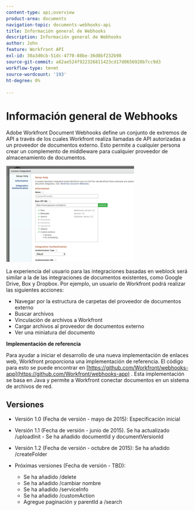 ```yaml
---
content-type: api;overview
product-area: documents
navigation-topic: documents-webhooks-api
title: Información general de Webhooks
description: Información general de Webhooks
author: John
feature: Workfront API
exl-id: 30a3d0cb-51dc-4770-88be-36d8bf232b98
source-git-commit: a62ae524f922326811423cd17d0656920b7cc9d3
workflow-type: tm+mt
source-wordcount: '193'
ht-degree: 0%

---
```



# Información general de Webhooks

Adobe Workfront Document Webhooks define un conjunto de extremos de API a través de los cuales Workfront realiza llamadas de API autorizadas a un proveedor de documentos externo. Esto permite a cualquier persona crear un complemento de middleware para cualquier proveedor de almacenamiento de documentos.

![](assets/mceclip0-350x262.png)

La experiencia del usuario para las integraciones basadas en weblock será similar a la de las integraciones de documentos existentes, como Google Drive, Box y Dropbox. Por ejemplo, un usuario de Workfront podrá realizar las siguientes acciones:

* Navegar por la estructura de carpetas del proveedor de documentos externo
* Buscar archivos
* Vinculación de archivos a Workfront
* Cargar archivos al proveedor de documentos externo
* Ver una miniatura del documento

**Implementación de referencia**

Para ayudar a iniciar el desarrollo de una nueva implementación de enlaces web, Workfront proporciona una implementación de referencia. El código para esto se puede encontrar en [https://github.com/Workfront/webhooks-app](https://github.com/Workfront/webhooks-app) . Esta implementación se basa en Java y permite a Workfront conectar documentos en un sistema de archivos de red. 

## Versiones

* Versión 1.0 (Fecha de versión - mayo de 2015): Especificación inicial

* Versión 1.1 (Fecha de versión - junio de 2015). Se ha actualizado /uploadInit - Se ha añadido documentId y documentVersionId

* Versión 1.2 (Fecha de versión - octubre de 2015): Se ha añadido /createFolder

* Próximas versiones (Fecha de versión - TBD):

   * Se ha añadido /delete
   * Se ha añadido /cambiar nombre
   * Se ha añadido /serviceInfo
   * Se ha añadido /customAction
   * Agregue paginación y parentId a /search
